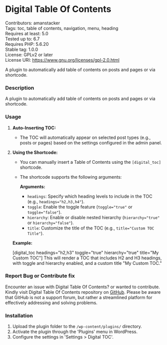 # Digital Table Of Contents
Contributors: amanstacker  
Tags: toc, table of contents, navigation, menu, heading  
Requires at least: 5.0  
Tested up to: 6.7  
Requires PHP: 5.6.20  
Stable tag: 1.0.0  
License: GPLv2 or later  
License URI: https://www.gnu.org/licenses/gpl-2.0.html  

A plugin to automatically add table of contents on posts and pages or via shortcode.

### Description

A plugin to automatically add table of contents on posts and pages or via shortcode.

### Usage

1. **Auto-Inserting TOC:**

   - The TOC will automatically appear on selected post types (e.g., posts or pages) based on the settings configured in the admin panel.

2. **Using the Shortcode:**

   - You can manually insert a Table of Contents using the `[digital_toc]` shortcode. 
   - The shortcode supports the following arguments:
   
     **Arguments:**
     - `headings`: Specify which heading levels to include in the TOC (e.g., `headings="h2,h3,h4"`).
     - `toggle`: Enable the toggle feature (`toggle="true"` or `toggle="false"`).
     - `hierarchy`: Enable or disable nested hierarchy (`hierarchy="true"` or `hierarchy="false"`).
     - `title`: Customize the title of the TOC (e.g., `title="Custom TOC Title"`).

   **Example:**
   
	[digital_toc headings="h2,h3" toggle="true" hierarchy="true" title="My Custom TOC"]
	This will render a TOC that includes H2 and H3 headings, with toggle and hierarchy enabled, and a custom title "My Custom TOC."

### Report Bug or Contribute fix

Encounter an issue with Digital Table Of Contents? or wanted to contribute. Kindly visit Digital Table Of Contents repository on [GitHub](https://github.com/amanstacker/digital-table-of-contents). Please be aware that GitHub is not a support forum, but rather a streamlined platform for effectively addressing and solving problems.

### Installation

1. Upload the plugin folder to the `/wp-content/plugins/` directory.
2. Activate the plugin through the 'Plugins' menu in WordPress.
3. Configure the settings in 'Settings > Digital TOC'.